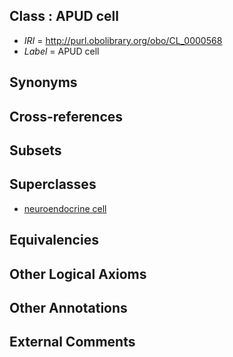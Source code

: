 
## Class : APUD cell

 * *IRI* = http://purl.obolibrary.org/obo/CL_0000568
 * *Label* = APUD cell

## Synonyms


## Cross-references


## Subsets


## Superclasses

 * [neuroendocrine cell](../../CL/65/CL_0000165.md)

## Equivalencies


## Other Logical Axioms


## Other Annotations


## External Comments

